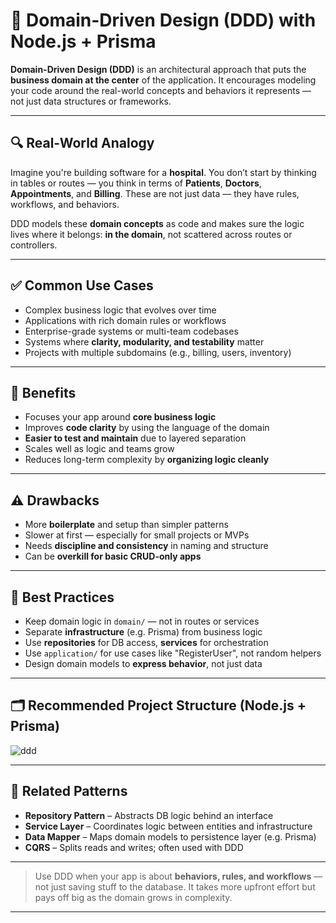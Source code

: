 # 🧠 Domain-Driven Design (DDD) with Node.js + Prisma

**Domain-Driven Design (DDD)** is an architectural approach that puts the **business domain at the center** of the application. It encourages modeling your code around the real-world concepts and behaviors it represents — not just data structures or frameworks.

---

## 🔍 Real-World Analogy

Imagine you're building software for a **hospital**. You don’t start by thinking in tables or routes — you think in terms of **Patients**, **Doctors**, **Appointments**, and **Billing**. These are not just data — they have rules, workflows, and behaviors.

DDD models these **domain concepts** as code and makes sure the logic lives where it belongs: **in the domain**, not scattered across routes or controllers.

---

## ✅ Common Use Cases

- Complex business logic that evolves over time
- Applications with rich domain rules or workflows
- Enterprise-grade systems or multi-team codebases
- Systems where **clarity, modularity, and testability** matter
- Projects with multiple subdomains (e.g., billing, users, inventory)

---

## 🧠 Benefits

- Focuses your app around **core business logic**
- Improves **code clarity** by using the language of the domain
- **Easier to test and maintain** due to layered separation
- Scales well as logic and teams grow
- Reduces long-term complexity by **organizing logic cleanly**

---

## ⚠️ Drawbacks

- More **boilerplate** and setup than simpler patterns
- Slower at first — especially for small projects or MVPs
- Needs **discipline and consistency** in naming and structure
- Can be **overkill for basic CRUD-only apps**

---

## 📌 Best Practices

- Keep domain logic in `domain/` — not in routes or services
- Separate **infrastructure** (e.g. Prisma) from business logic
- Use **repositories** for DB access, **services** for orchestration
- Use `application/` for use cases like "RegisterUser", not random helpers
- Design domain models to **express behavior**, not just data

---

## 🗂️ Recommended Project Structure (Node.js + Prisma)

![ddd](https://github.com/user-attachments/assets/2f3f94a9-9ad4-4bf0-802c-500a9e86798f)

---

## 🔗 Related Patterns

- **Repository Pattern** – Abstracts DB logic behind an interface
- **Service Layer** – Coordinates logic between entities and infrastructure
- **Data Mapper** – Maps domain models to persistence layer (e.g. Prisma)
- **CQRS** – Splits reads and writes; often used with DDD

---

> Use DDD when your app is about **behaviors, rules, and workflows** — not just saving stuff to the database. It takes more upfront effort but pays off big as the domain grows in complexity.

---

